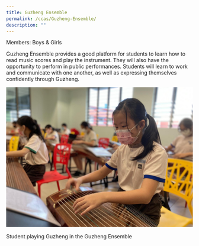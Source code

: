 ```yaml
---
title: Guzheng Ensemble
permalink: /ccas/Guzheng-Ensemble/
description: ""
---
```

Members: Boys & Girls  

Guzheng Ensemble provides a good platform for students to learn how to read music scores and play the instrument. They will also have the opportunity to perform in public performances. Students will learn to work and communicate with one another, as well as expressing themselves confidently through Guzheng.

![](/images/Fuhua%20Experience/Student%20Development/CCA/Guzheng%20Ensemble/G1.jpg)

Student playing Guzheng in the Guzheng Ensemble